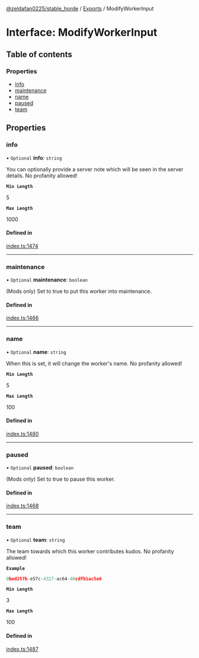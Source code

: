 [@zeldafan0225/stable_horde](../README.md) / [Exports](../modules.md) / ModifyWorkerInput

# Interface: ModifyWorkerInput

## Table of contents

### Properties

- [info](ModifyWorkerInput.md#info)
- [maintenance](ModifyWorkerInput.md#maintenance)
- [name](ModifyWorkerInput.md#name)
- [paused](ModifyWorkerInput.md#paused)
- [team](ModifyWorkerInput.md#team)

## Properties

### info

• `Optional` **info**: `string`

You can optionally provide a server note which will be seen in the server details. No profanity allowed!

**`Min Length`**

5

**`Max Length`**

1000

#### Defined in

[index.ts:1474](https://github.com/MrlolDev/stable_horde/blob/07c9e41/index.ts#L1474)

___

### maintenance

• `Optional` **maintenance**: `boolean`

(Mods only) Set to true to put this worker into maintenance.

#### Defined in

[index.ts:1466](https://github.com/MrlolDev/stable_horde/blob/07c9e41/index.ts#L1466)

___

### name

• `Optional` **name**: `string`

When this is set, it will change the worker's name. No profanity allowed!

**`Min Length`**

5

**`Max Length`**

100

#### Defined in

[index.ts:1480](https://github.com/MrlolDev/stable_horde/blob/07c9e41/index.ts#L1480)

___

### paused

• `Optional` **paused**: `boolean`

(Mods only) Set to true to pause this worker.

#### Defined in

[index.ts:1468](https://github.com/MrlolDev/stable_horde/blob/07c9e41/index.ts#L1468)

___

### team

• `Optional` **team**: `string`

The team towards which this worker contributes kudos. No profanity allowed!

**`Example`**

```ts
0bed257b-e57c-4327-ac64-40cdfb1ac5e6
```

**`Min Length`**

3

**`Max Length`**

100

#### Defined in

[index.ts:1487](https://github.com/MrlolDev/stable_horde/blob/07c9e41/index.ts#L1487)
